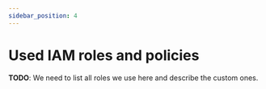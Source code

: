 ```yaml
---
sidebar_position: 4
---
```


# Used IAM roles and policies
**TODO**: We need to list all roles we use here and describe the custom ones.